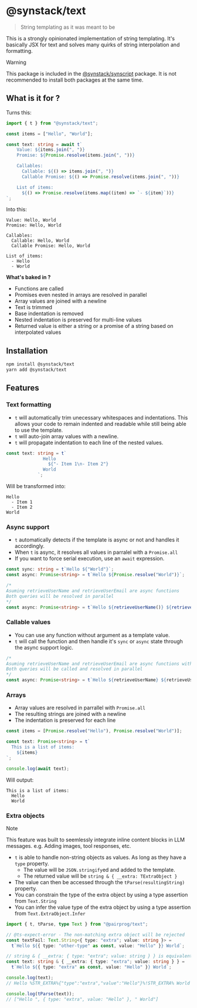 # @synstack/text

> String templating as it was meant to be

This is a strongly opinionated implementation of string templating. It's basically JSX for text and solves many quirks of string interpolation and formatting.

> [!WARNING]
> This package is included in the [@synstack/synscript](https://github.com/pairprogio/synscript) package. It is not recommended to install both packages at the same time.

## What is it for ?

Turns this:

```ts
import { t } from "@synstack/text";

const items = ["Hello", "World"];

const text: string = await t`
    Value: ${items.join(", ")}
    Promise: ${Promise.resolve(items.join(", "))}

    Callables:
      Callable: ${() => items.join(", ")}
      Callable Promise: ${() => Promise.resolve(items.join(", "))}

    List of items:
      ${() => Promise.resolve(items.map((item) => `- ${item}`))}
`;
```

Into this:

```plain
Value: Hello, World
Promise: Hello, World

Callables:
  Callable: Hello, World
  Callable Promise: Hello, World

List of items:
  - Hello
  - World
```

**What's baked in ?**

- Functions are called
- Promises even nested in arrays are resolved in parallel
- Array values are joined with a newline
- Text is trimmed
- Base indentation is removed
- Nested indentation is preserved for multi-line values
- Returned value is either a string or a promise of a string based on interpolated values

## Installation

```bash
npm install @synstack/text
yarn add @synstack/text
```

## Features

### Text formatting

- `t` will automatically trim unecessary whitespaces and indentations. This allows your code to remain indented and readable while still being able to use the template.
- `t` will auto-join array values with a newline.
- `t` will propagate indentation to each line of the nested values.

```ts
const text: string = t`
              Hello
                ${"- Item 1\n- Item 2"}
              World
            `;
```

Will be transformed into:

```plain
Hello
  - Item 1
  - Item 2
World
```

### Async support

- `t` automatically detects if the template is async or not and handles it accordingly.
- When `t` is async, it resolves all values in parralel with a `Promise.all`
- If you want to force serial execution, use an `await` expression.

```ts
const sync: string = t`Hello ${"World"}`;
const async: Promise<string> = t`Hello ${Promise.resolve("World")}`;

/*
Asuming retrieveUserName and retrieveUserEmail are async functions
Both queries will be resolved in parallel 
*/
const async: Promise<string> = t`Hello ${retrieveUserName()} ${retrieveUserEmail()}`;
```

### Callable values

- You can use any function without argument as a template value.
- `t` will call the function and then handle it's `sync` or `async` state through the async support logic.

```ts
/*
Asuming retrieveUserName and retrieveUserEmail are async functions with no arguments
Both queries will be called and resolved in parallel 
*/
const async: Promise<string> = t`Hello ${retrieveUserName} ${retrieveUserEmail}`;
```

### Arrays

- Array values are resolved in parrallel with `Promise.all`
- The resulting strings are joined with a newline
- The indentation is preserved for each line

```ts
const items = [Promise.resolve("Hello"), Promise.resolve("World")];

const text: Promise<string> = t`
  This is a list of items:
    ${items}
`;

console.log(await text);
```

Will output:

```plain
This is a list of items:
  Hello
  World
```

### Extra objects

> [!NOTE]
> This feature was built to seemlessly integrate inline content blocks in LLM messages.
> e.g. Adding images, tool responses, etc.

- `t` is able to handle non-string objects as values. As long as they have a `type` property.
  - The value will be `JSON.stringify`ed and added to the template.
  - The returned value will be `string & { __extra: TExtraObject }`
- The value can then be accessed through the `tParse(resultingString)` property.
- You can constrain the type of the extra object by using a type assertion from `Text.String`
- You can infer the value type of the extra object by using a type assertion from `Text.ExtraObject.Infer`

```ts
import { t, tParse, type Text } from "@pairprog/text";

// @ts-expect-error - The non-matching extra object will be rejected
const textFail: Text.String<{ type: "extra"; value: string }> =
  t`Hello ${{ type: "other-type" as const, value: "Hello" }} World`;

// string & { __extra: { type: "extra"; value: string } } is equivalent to Text.String<{ type: "extra"; value: string }>
const text: string & { __extra: { type: "extra"; value: string } } =
  t`Hello ${{ type: "extra" as const, value: "Hello" }} World`;

console.log(text);
// Hello %STR_EXTRA%{"type":"extra","value":"Hello"}%!STR_EXTRA% World

console.log(tParse(text));
// ["Hello ", { type: "extra", value: "Hello" }, " World"]
```
